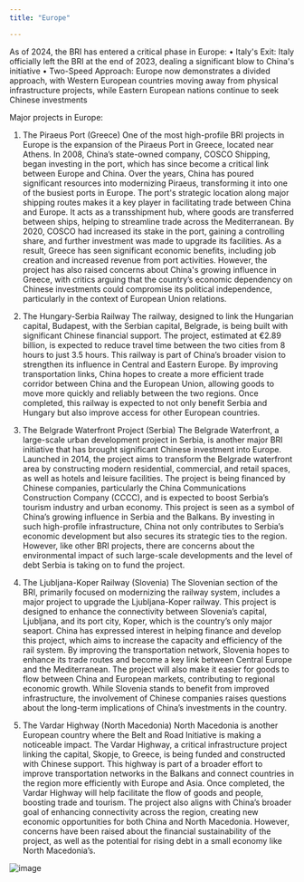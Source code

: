 ```yaml
---
title: "Europe"

---
```


As of 2024, the BRI has entered a critical phase in Europe: 
•	Italy's Exit: Italy officially left the BRI at the end of 2023, dealing a significant blow to China's initiative
•	Two-Speed Approach: Europe now demonstrates a divided approach, with Western European countries moving away from physical infrastructure projects, while Eastern European nations continue to seek Chinese investments

Major projects in Europe: 

1. The Piraeus Port (Greece)
One of the most high-profile BRI projects in Europe is the expansion of the Piraeus Port in Greece, located near Athens. In 2008, China’s state-owned company, COSCO Shipping, began investing in the port, which has since become a critical link between Europe and China. Over the years, China has poured significant resources into modernizing Piraeus, transforming it into one of the busiest ports in Europe.
The port's strategic location along major shipping routes makes it a key player in facilitating trade between China and Europe. It acts as a transshipment hub, where goods are transferred between ships, helping to streamline trade across the Mediterranean. By 2020, COSCO had increased its stake in the port, gaining a controlling share, and further investment was made to upgrade its facilities. As a result, Greece has seen significant economic benefits, including job creation and increased revenue from port activities.
However, the project has also raised concerns about China's growing influence in Greece, with critics arguing that the country’s economic dependency on Chinese investments could compromise its political independence, particularly in the context of European Union relations.

2. The Hungary-Serbia Railway
The railway, designed to link the Hungarian capital, Budapest, with the Serbian capital, Belgrade, is being built with significant Chinese financial support. The project, estimated at €2.89 billion, is expected to reduce travel time between the two cities from 8 hours to just 3.5 hours.
This railway is part of China’s broader vision to strengthen its influence in Central and Eastern Europe. By improving transportation links, China hopes to create a more efficient trade corridor between China and the European Union, allowing goods to move more quickly and reliably between the two regions. Once completed, this railway is expected to not only benefit Serbia and Hungary but also improve access for other European countries.

3. The Belgrade Waterfront Project (Serbia)
The Belgrade Waterfront, a large-scale urban development project in Serbia, is another major BRI initiative that has brought significant Chinese investment into Europe. Launched in 2014, the project aims to transform the Belgrade waterfront area by constructing modern residential, commercial, and retail spaces, as well as hotels and leisure facilities. The project is being financed by Chinese companies, particularly the China Communications Construction Company (CCCC), and is expected to boost Serbia’s tourism industry and urban economy.
This project is seen as a symbol of China’s growing influence in Serbia and the Balkans. By investing in such high-profile infrastructure, China not only contributes to Serbia’s economic development but also secures its strategic ties to the region. However, like other BRI projects, there are concerns about the environmental impact of such large-scale developments and the level of debt Serbia is taking on to fund the project.

4. The Ljubljana-Koper Railway (Slovenia)
The Slovenian section of the BRI, primarily focused on modernizing the railway system, includes a major project to upgrade the Ljubljana-Koper railway. This project is designed to enhance the connectivity between Slovenia’s capital, Ljubljana, and its port city, Koper, which is the country’s only major seaport. China has expressed interest in helping finance and develop this project, which aims to increase the capacity and efficiency of the rail system.
By improving the transportation network, Slovenia hopes to enhance its trade routes and become a key link between Central Europe and the Mediterranean. The project will also make it easier for goods to flow between China and European markets, contributing to regional economic growth. While Slovenia stands to benefit from improved infrastructure, the involvement of Chinese companies raises questions about the long-term implications of China’s investments in the country.

5. The Vardar Highway (North Macedonia)
North Macedonia is another European country where the Belt and Road Initiative is making a noticeable impact. The Vardar Highway, a critical infrastructure project linking the capital, Skopje, to Greece, is being funded and constructed with Chinese support. This highway is part of a broader effort to improve transportation networks in the Balkans and connect countries in the region more efficiently with Europe and Asia.
Once completed, the Vardar Highway will help facilitate the flow of goods and people, boosting trade and tourism. The project also aligns with China’s broader goal of enhancing connectivity across the region, creating new economic opportunities for both China and North Macedonia. However, concerns have been raised about the financial sustainability of the project, as well as the potential for rising debt in a small economy like North Macedonia’s.

![image](https://github.com/user-attachments/assets/297034ee-886a-4742-b3d7-486ac2c89d2f)

